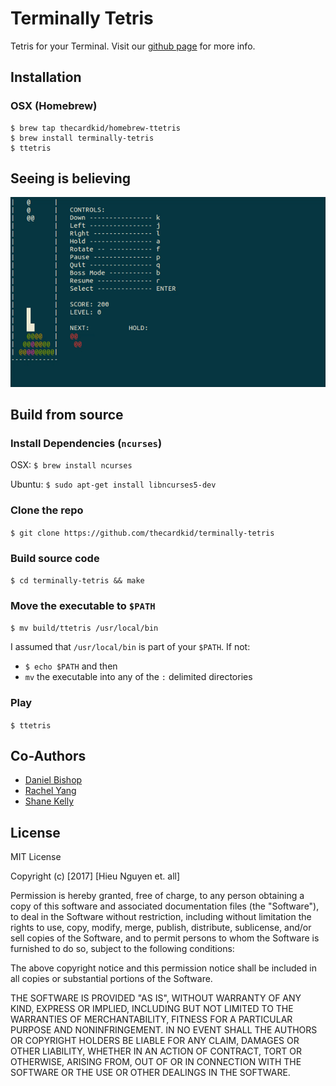 # Terminally Tetris
Tetris for your Terminal. Visit our [github page](https://thecardkid.github.io/terminally-tetris/) for more info.

## Installation

### OSX (Homebrew)
```
$ brew tap thecardkid/homebrew-ttetris
$ brew install terminally-tetris
$ ttetris
```

## Seeing is believing
![demo](docs/gameplay.gif)

## Build from source

### Install Dependencies (`ncurses`)

OSX: `$ brew install ncurses`

Ubuntu: `$ sudo apt-get install libncurses5-dev`

### Clone the repo
`$ git clone https://github.com/thecardkid/terminally-tetris`

### Build source code
`$ cd terminally-tetris && make`

### Move the executable to `$PATH`
`$ mv build/ttetris /usr/local/bin`

I assumed that `/usr/local/bin` is part of your `$PATH`. If not:

- `$ echo $PATH` and then
- `mv` the executable into any of the `:` delimited directories

### Play
`$ ttetris`

## Co-Authors

- [Daniel Bishop](https://github.com/Daniel6)
- [Rachel Yang](https://github.com/RachelYang02)
- [Shane Kelly](https://github.com/shanek21)

## License

MIT License

Copyright (c) [2017] [Hieu Nguyen et. all]

Permission is hereby granted, free of charge, to any person obtaining a copy
of this software and associated documentation files (the "Software"), to deal
in the Software without restriction, including without limitation the rights
to use, copy, modify, merge, publish, distribute, sublicense, and/or sell
copies of the Software, and to permit persons to whom the Software is
furnished to do so, subject to the following conditions:

The above copyright notice and this permission notice shall be included in all
copies or substantial portions of the Software.

THE SOFTWARE IS PROVIDED "AS IS", WITHOUT WARRANTY OF ANY KIND, EXPRESS OR
IMPLIED, INCLUDING BUT NOT LIMITED TO THE WARRANTIES OF MERCHANTABILITY,
FITNESS FOR A PARTICULAR PURPOSE AND NONINFRINGEMENT. IN NO EVENT SHALL THE
AUTHORS OR COPYRIGHT HOLDERS BE LIABLE FOR ANY CLAIM, DAMAGES OR OTHER
LIABILITY, WHETHER IN AN ACTION OF CONTRACT, TORT OR OTHERWISE, ARISING FROM,
OUT OF OR IN CONNECTION WITH THE SOFTWARE OR THE USE OR OTHER DEALINGS IN THE
SOFTWARE.

